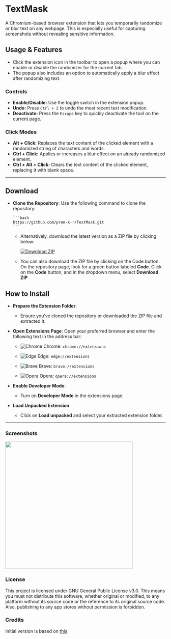 # TextMask

A Chromium-based browser extension that lets you temporarily randomize or blur text on any webpage. This is especially useful for capturing screenshots without revealing sensitive information.

## Usage & Features

- Click the extension icon in the toolbar to open a popup where you can enable or disable the randomizer for the current tab.
- The popup also includes an option to automatically apply a blur effect after randomizing text.

### Controls

- **Enable/Disable:** Use the toggle switch in the extension popup.
- **Undo:** Press `Ctrl + Z` to undo the most recent text modification.
- **Deactivate:** Press the `Escape` key to quickly deactivate the tool on the current page.

### Click Modes

- **Alt + Click:** Replaces the text content of the clicked element with a randomized string of characters and words.
- **Ctrl + Click:** Applies or increases a blur effect on an already randomized element.
- **Ctrl + Alt + Click:** Clears the text content of the clicked element, replacing it with blank space.

---

## Download

 - **Clone the Repository**:
      Use the following command to clone the repository:

       ```bash
       https://github.com/prem-k-r/TextMask.git
       ```

    - Alternatively, download the latest version as a ZIP file by clicking below:

      [![Download ZIP](https://img.shields.io/badge/Download-ZIP-blue.svg)](https://github.com/prem-k-r/TextMask/archive/refs/heads/main.zip)

    - You can also download the ZIP file by clicking on the Code button. On the repository page, look for a green button labeled **Code**. Click on the **Code** button, and in the dropdown menu, select **Download ZIP**

## How to Install

   - **Prepare the Extension Folder**:

     - Ensure you’ve cloned the repository or downloaded the ZIP file and extracted it.

   - **Open Extensions Page**:
     Open your preferred browser and enter the following text in the address bar:

     - ![Chrome](https://img.icons8.com/color/20/000000/chrome--v1.png) Chrome: `chrome://extensions`

     - ![Edge](https://img.icons8.com/?size=20&id=dGm9KIZPpukc&format=png&color=000000) Edge: `edge://extensions`

     - ![Brave](https://img.icons8.com/color/20/000000/brave-web-browser.png) Brave: `brave://extensions`

     - ![Opera](https://img.icons8.com/color/20/000000/opera--v1.png) Opera: `opera://extensions`

   - **Enable Developer Mode**:

     - Turn on **Developer Mode** in the extensions page.

   - **Load Unpacked Extension**:
     - Click on **Load unpacked** and select your extracted extension folder.

---

### Screenshots

<img src="https://github.com/user-attachments/assets/1313de8e-c177-4f2d-a13e-6274160565e3" height="400px" />

### License

This project is licensed under GNU General Public License v3.0.
This means you must not distribute this software, whether original or modified, to any platform without its source code or the reference to its original source code.
Also, publishing to any app stores without permission is forbidden.

### Credits

Initial version is based on [this](https://github.com/ThioJoe/Simple-Chrome-Extension-Utilities/tree/8e2821e24f0d366fc0511bbe63b3c3ea864f4ea3/Click%20To%20Randomize%20Text/Extension)
